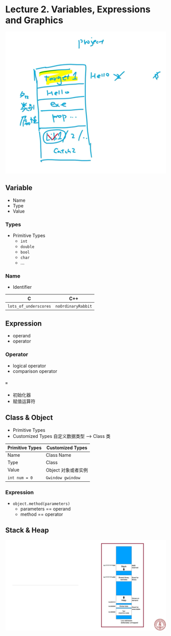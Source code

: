 # Lecture 2. Variables, Expressions and Graphics

![image-20230920015216852](./assets/image-20230920015216852.png)

## Variable

-   Name
-   Type
-   Value

### Types

-   Primitive Types
    -   `int`
    -   `double`
    -   `bool`
    -   `char`
    -   ...

### Name

-   Identifier

| C                     | C++                |
| --------------------- | ------------------ |
| `lots_of_underscores` | `noOrdinaryRabbit` |

## Expression

-   operand
-   operator

### Operator

-   logical operator
-   comparison operator

#### `=`

-   初始化器
-   赋值运算符

## Class & Object

-   Primitive Types
-   Customized Types 自定义数据类型 --> Class 类

| Primitive Types | Customized Types    |
| --------------- | ------------------- |
| Name            | Class Name          |
| Type            | Class               |
| Value           | Object 对象或者实例 |
| `int num = 0`   | `Gwindow gwindow`   |

### Expression

-   `object.method(parameters)`
    -   parameters == operand
    -   method == operator

## Stack & Heap

![Stack](./assets/img0001.png)
